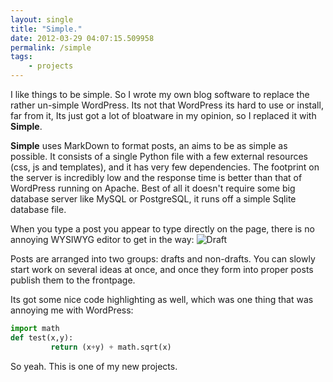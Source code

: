 ```yaml
---
layout: single
title: "Simple."
date: 2012-03-29 04:07:15.509958
permalink: /simple
tags:
    - projects
---
```


I like things to be simple. So I wrote my own blog software to replace the rather un-simple WordPress. Its not that WordPress its hard to use or install, far from it, Its just got a lot of bloatware in my opinion, so I replaced it with __Simple__.

__Simple__ uses MarkDown to format posts, an aims to be as simple as possible. It consists of a single Python file with a few external resources (css, js and templates), and it has very few dependencies. The footprint on the server is incredibly low and the response time is better than that of WordPress running on Apache. Best of all it doesn't require some big database server like MySQL or PostgreSQL, it runs off a simple Sqlite database file.

When you type a post you appear to type directly on the page, there is no annoying WYSIWYG editor to get in the way:
![Draft](http://i.imgur.com/T9BX4.png)

Posts are arranged into two groups: drafts and non-drafts. You can slowly start work on several ideas at once, and once they form into proper posts publish them to the frontpage.

Its got some nice code highlighting as well, which was one thing that was annoying me with WordPress:
~~~~python
import math
def test(x,y):
         return (x+y) + math.sqrt(x)
~~~~

So yeah. This is one of my new projects.






    